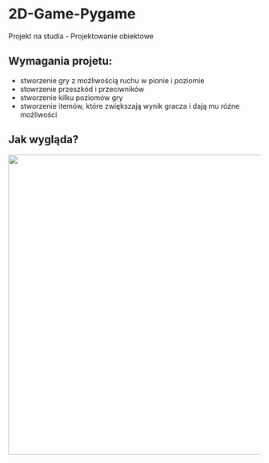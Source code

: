 # 2D-Game-Pygame
Projekt na studia - Projektowanie obiektowe
## Wymagania projetu:
- stworzenie gry z możliwością ruchu w pionie i poziomie
- stowrzenie przeszkód i przeciwników
- stworzenie kilku poziomów gry
- stworzenie itemów, które zwiększają wynik gracza i dają mu różne możliwości
## Jak wygląda?
<img src="https://github.com/LukaszJagiela/2D-Game-Pygame/blob/master/game-gif.gif" width="900" height= "600"/>

